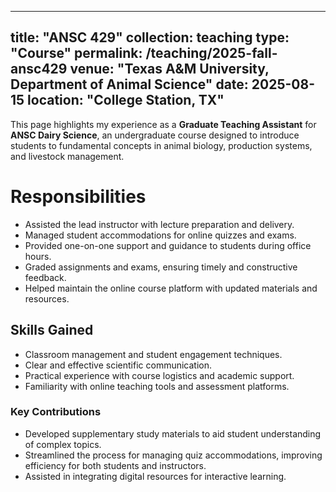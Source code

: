 
---
title: "ANSC 429"
collection: teaching
type: "Course"
permalink: /teaching/2025-fall-ansc429
venue: "Texas A&M University, Department of Animal Science"
date: 2025-08-15
location: "College Station, TX"
---





This page highlights my experience as a **Graduate Teaching Assistant** for **ANSC Dairy Science**, an undergraduate course designed to introduce students to fundamental concepts in animal biology, production systems, and livestock management.

# Responsibilities

* Assisted the lead instructor with lecture preparation and delivery.
* Managed student accommodations for online quizzes and exams.
* Provided one-on-one support and guidance to students during office hours.
* Graded assignments and exams, ensuring timely and constructive feedback.
* Helped maintain the online course platform with updated materials and resources.

## Skills Gained

* Classroom management and student engagement techniques.
* Clear and effective scientific communication.
* Practical experience with course logistics and academic support.
* Familiarity with online teaching tools and assessment platforms.

### Key Contributions

* Developed supplementary study materials to aid student understanding of complex topics.
* Streamlined the process for managing quiz accommodations, improving efficiency for both students and instructors.
* Assisted in integrating digital resources for interactive learning.



